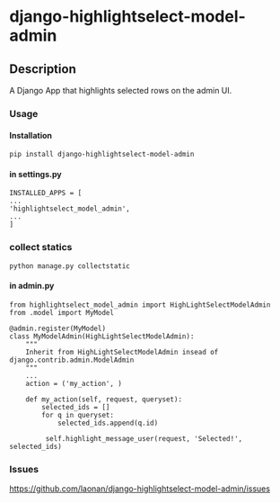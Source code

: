 # django-highlightselect-model-admin

## Description
A Django App that highlights selected rows on the admin UI.

### Usage

#### Installation
   
    pip install django-highlightselect-model-admin

#### in settings.py

    INSTALLED_APPS = [
    ...
    'highlightselect_model_admin',
    ...
    ]
    
### collect statics

    python manage.py collectstatic
    
#### in admin.py
    
    from highlightselect_model_admin import HighLightSelectModelAdmin
    from .model import MyModel
    
    @admin.register(MyModel)
    class MyModelAdmin(HighLightSelectModelAdmin):
        """
        Inherit from HighLightSelectModelAdmin insead of django.contrib.admin.ModelAdmin
        """
        ...
        action = ('my_action', )
        
        def my_action(self, request, queryset):
            selected_ids = []
            for q in queryset:
                selected_ids.append(q.id)
            
             self.highlight_message_user(request, 'Selected!', selected_ids)

### Issues
https://github.com/laonan/django-highlightselect-model-admin/issues
